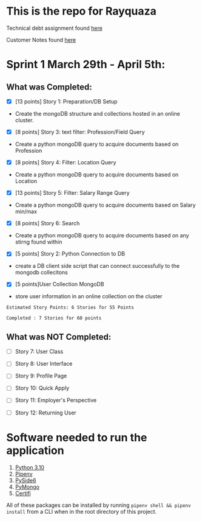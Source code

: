 # This is the repo for Rayquaza
Technical debt assignment found [here](https://github.com/comp129/customer-project-rayquaza/blob/main/docs/techDebt.md)

Customer Notes found [here](https://github.com/comp129/customer-project-rayquaza/blob/main/CustomerNotes.md)


# Sprint 1 March 29th - April 5th:
## What was Completed:
  - [x] [13 points] Story 1: Preparation/DB Setup 
        
  - Create the mongoDB structure and collections hosted in an online cluster. 
  - [x] [8 points] Story 3: text filter: Profession/Field Query 
  
  - Create a python mongoDB query to acquire documents based on Profession
  - [x] [8 points] Story 4: Filter: Location Query
  
  - Create a python mongoDB query to acquire documents based on Location
  - [x] [13 points] Story 5: Filter: Salary Range Query
  
  - Create a python mongoDB query to acquire documents based on Salary min/max
  - [x] [8 points] Story 6: Search 

  - Create a python mongoDB query to acquire documents based on any stirng found within
  - [x] [5 points] Story 2: Python Connection to DB
  
  - create a DB client side script that can connect successfully to the mongodb collecitons
  - [x] [5 points]User Collection MongoDB

  - store user information in an online collection on the cluster
  
  ```
  Estimated Story Points: 6 Stories for 55 Points
  
  Completed : 7 Stories for 60 points 
  ```
## What was NOT Completed:
  - [ ] Story 7: User Class
  - [ ] Story 8: User Interface
  - [ ] Story 9: Profile Page
  - [ ] Story 10: Quick Apply
  - [ ] Story 11: Employer's Perspective
  - [ ] Story 12: Returning User


# Software needed to run the application
1. [Python 3.10](https://www.python.org/downloads/release/python-3104/)
2. [Pipenv](https://pypi.org/project/pipenv/)
3. [PySide6](https://pypi.org/project/PySide6/) 
4. [PyMongo](https://pypi.org/project/pymongo/)
5. [Certifi](https://pypi.org/project/certifi/)

All of these packages can be installed by running ``pipenv shell && pipenv install`` from a CLI when in the root directory of this project.
